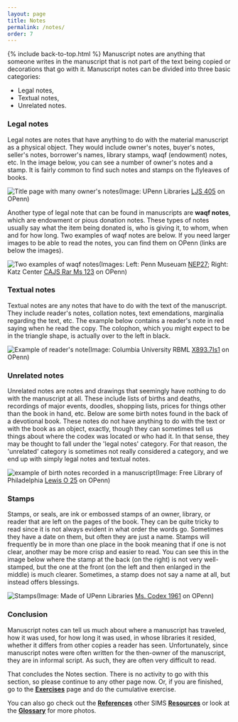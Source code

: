 ```yaml
---
layout: page
title: Notes
permalink: /notes/
order: 7
---
```

{% include back-to-top.html %}
Manuscript notes are anything that someone writes in the manuscript that is not part of the text being copied or decorations that go with it. Manuscript notes can be divided into three basic categories:
- Legal notes,
- Textual notes,
- Unrelated notes.

### Legal notes
Legal notes are notes that have anything to do with the material manuscript as a physical object. They would include owner's notes, buyer's notes, seller's notes, borrower's names, library stamps, waqf (endowment) notes, etc. In the image below, you can see a number of owner's notes and a stamp. It is fairly common to find such notes and stamps on the flyleaves of books.

![Title page with many owner's notes](/islamicmss/assets/LJS405-notations.png)(Image: UPenn Libraries [LJS 405](http://openn.library.upenn.edu/Data/0001/html/ljs405.html) on OPenn)

Another type of legal note that can be found in manuscripts are **waqf notes**, which are endowment or pious donation notes.  These types of notes usually say what the item being donated is, who is giving it, to whom, when and for how long. Two examples of waqf notes are below. If you need larger images to be able to read the notes, you can find them on OPenn (links are below the images).

![Two examples of waqf notes](/islamicmss/assets/waqf-notes.jpg)(Images: Left: Penn Museuam [NEP27](http://openn.library.upenn.edu/Data/0016/html/NEP27.html); Right: Katz Center [CAJS Rar Ms 123](http://openn.library.upenn.edu/Data/0002/html/kcajs_rar_ms123.html) on OPenn)

### Textual notes

Textual notes are any notes that have to do with the text of the manuscript. They include reader's notes, collation notes, text emendations, marginalia regarding the text, etc. The example below contains a reader's note in red saying when he read the copy. The colophon, which you might expect to be in the triangle shape, is actually over to the left in black.

![Example of reader's note](/islamicmss/assets/readersnote.jpg)(Image: Columbia University RBML [X893.7Is1](http://openn.library.upenn.edu/Data/0032/html/X893_7_Is1.html) on OPenn)

### Unrelated notes

Unrelated notes are notes and drawings that seemingly have nothing to do with the manuscript at all. These include lists of births and deaths, recordings of major events, doodles, shopping lists, prices for things other than the book in hand, etc. Below are some birth notes found in the back of a devotional book. These notes do not have anything to do with the text or with the book as an object, exactly, though they can sometimes tell us things about where the codex was located or who had it. In that sense, they may be thought to fall under the 'legal notes' category. For that reason, the 'unrelated' category is sometimes not really considered a category, and we end up with simply legal notes and textual notes.

![example of birth notes recorded in a manuscript](/islamicmss/assets/birth-notes.jpg)(Image: Free Library of Philadelphia [Lewis O 25](http://openn.library.upenn.edu/Data/0023/html/lewis_o_025.html) on OPenn)

### Stamps

Stamps, or seals, are ink or embossed stamps of an owner, library, or reader that are left on the pages of the book. They can be quite tricky to read since it is not always evident in what order the words go. Sometimes they have a date on them, but often they are just a name. Stamps will frequently be in more than one place in the book meaning that if one is not clear, another may be more crisp and easier to read. You can see this in the image below where the stamp at the back (on the right) is not very well-stamped, but the one at the front (on the left and then enlarged in the middle) is much clearer. Sometimes, a stamp does not say a name at all, but instead offers blessings.

![Stamps](/islamicmss/assets/stamps.jpg)(Image: Made of UPenn Libraries [Ms. Codex 1961](http://openn.library.upenn.edu/Data/0002/html/mscodex1961.html) on OPenn)

### Conclusion

Manuscript notes can tell us much about where a manuscript has traveled, how it was used, for how long it was used, in whose libraries it resided, whether it differs from other copies a reader has seen. Unfortunately, since manuscript notes were often written for the then-owner of the manuscript, they are in informal script. As such, they are often very difficult to read.

That concludes the Notes section. There is no activity to go with this section, so please continue to any other page now. Or, if you are finished, go to the [**Exercises**](/islamicmss/exercises/) page and do the cumulative exercise.

You can also go check out the [**References**](/islamicmss/references/) other SIMS [**Resources**](/islamicmss/resources/) or look at the [**Glossary**](/islamicmss/glossary/) for more photos. 
